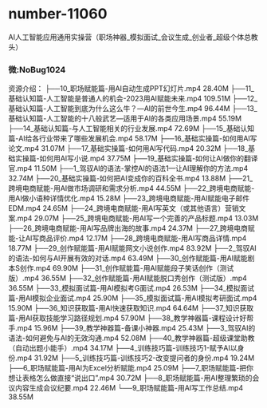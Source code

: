 # number-11060
AI人工智能应用通用实操营（职场神器_模拟面试_会议生成_创业者_超级个体总教头）

### 微:NoBug1024 

资源介绍：
├──10_职场赋能篇-用AI自动生成PPT幻灯片.mp4 28.40M
├──11_基础认知篇-人工智能是普通人的机会-2023用AI赋能未来.mp4 109.51M
├──12_基础认知篇-人工智能到底为什么这么牛？—Al的前世今生.mp4 96.44M
├──13_基础认知篇-人工智能的十八般武艺—适用于AI的各类应用场景.mp4 55.19M
├──14_基础认知篇-与人工智能相关的行业发展.mp4 72.69M
├──15_基础认知篇-AI给各行业带来了哪些发展机会.mp4 58.17M
├──16_基础实操篇-如何用AI写论文.mp4 31.07M
├──17_基础实操篇-如何用AI写代码.mp4 20.32M
├──18_基础实操篇-如何用AI写小说.mp4 37.75M
├──19_基础实操篇-如何让AI做你的翻译官.mp4 11.50M
├──1_驾驭AI的语法-掌控AI的语法1—让AI理解你的方法.mp4 32.74M
├──20_基础实操篇-如何把AI变成你的百科全书.mp4 13.88M
├──21_跨境电商赋能-用AI做市场调研和需求分析.mp4 44.55M
├──22_跨境电商赋能-用AI做小语种详情优化.mp4 15.28M
├──23_跨境电商赋能-用AI赋能电子邮件EDM.mp4 24.65M
├──24_跨境电商赋能-用AI写英文（或其他语言）营销文案.mp4 29.07M
├──25_跨境电商赋能-用AI写一个完善的产品标题.mp4 13.03M
├──26_跨境电商赋能-用AI写品牌出海的故事.mp4 24.37M
├──27_跨境电商赋能-让AI写商品评价.mp4 12.17M
├──28_跨境电商赋能-用AI写商品详情.mp4 18.77M
├──29_创作赋能篇-用AI赋能网文小说创作.mp4 83.92M
├──2_驾驭AI的语法-如何与AI开展有效的对话.mp4 63.49M
├──30_创作赋能篇-用AI赋能剧本S创作.mp4 69.90M
├──31_创作赋能篇-用AI赋能段子笑话创作（测试版）.mp4 36.55M
├──32_创作赋能篇-用AI赋能脱口秀创作（测试版）.mp4 36.55M
├──33_模拟面试篇-用AI模拟考G面试.mp4 26.53M
├──34_模拟面试篇-用AI模拟企业面试.mp4 25.90M
├──35_模拟面试篇-用AI模拟考研面试.mp4 15.90M
├──36_知识获取篇-用AI快速获取知识.mp4 64.64M
├──37_知识获取篇-用AI获取技能学习路径规划.mp4 57.90M
├──38_教学神器篇-课程设计好帮手.mp4 15.96M
├──39_教学神器篇-备课小神器.mp4 25.43M
├──3_驾驭AI的语法-如何避免与AI的无效沟通.mp4 52.08M
├──40_教学神器篇-超级课堂助教（自动出题小能手）.mp4 34.17M
├──4_训练技巧篇-训练技巧1-赋予AI以身份.mp4 31.92M
├──5_训练技巧篇-训练技巧2-改变提问者的身份.mp4 19.24M
├──6_职场赋能篇-用AI为Excel分析赋能.mp4 25.09M
├──7_职场赋能篇-把你想让表格怎么做直接“说出口”.mp4 30.72M
├──8_职场赋能篇-用AI整理繁琐的会议内容生成会议纪要.mp4 22.46M
└──9_职场赋能篇-用AI写工作总结.mp4 38.55M

